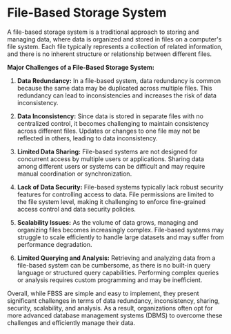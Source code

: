 # File-Based Storage System

A file-based storage system is a traditional approach to storing and managing data, where data is organized and stored in files on a computer's file system. Each file typically represents a collection of related information, and there is no inherent structure or relationship between different files.

**Major Challenges of a File-Based Storage System:**

1. **Data Redundancy:** In a file-based system, data redundancy is common because the same data may be duplicated across multiple files. This redundancy can lead to inconsistencies and increases the risk of data inconsistency.

2. **Data Inconsistency:** Since data is stored in separate files with no centralized control, it becomes challenging to maintain consistency across different files. Updates or changes to one file may not be reflected in others, leading to data inconsistency.

3. **Limited Data Sharing:** File-based systems are not designed for concurrent access by multiple users or applications. Sharing data among different users or systems can be difficult and may require manual coordination or synchronization.

4. **Lack of Data Security:** File-based systems typically lack robust security features for controlling access to data. File permissions are limited to the file system level, making it challenging to enforce fine-grained access control and data security policies.

5. **Scalability Issues:** As the volume of data grows, managing and organizing files becomes increasingly complex. File-based systems may struggle to scale efficiently to handle large datasets and may suffer from performance degradation.

6. **Limited Querying and Analysis:** Retrieving and analyzing data from a file-based system can be cumbersome, as there is no built-in query language or structured query capabilities. Performing complex queries or analysis requires custom programming and may be inefficient.

Overall, while FBSS are simple and easy to implement, they present significant challenges in terms of data redundancy, inconsistency, sharing, security, scalability, and analysis. As a result, organizations often opt for more advanced database management systems (DBMS) to overcome these challenges and efficiently manage their data.